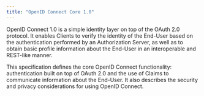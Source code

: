 ```yaml
---
title: "OpenID Connect Core 1.0"
---
```


OpenID Connect 1.0 is a simple identity layer on top of the OAuth 2.0 protocol. It enables Clients to verify the identity of the End-User based on the authentication performed by an Authorization Server, as well as to obtain basic profile information about the End-User in an interoperable and REST-like manner.

This specification defines the core OpenID Connect functionality: authentication built on top of OAuth 2.0 and the use of Claims to communicate information about the End-User. It also describes the security and privacy considerations for using OpenID Connect.

